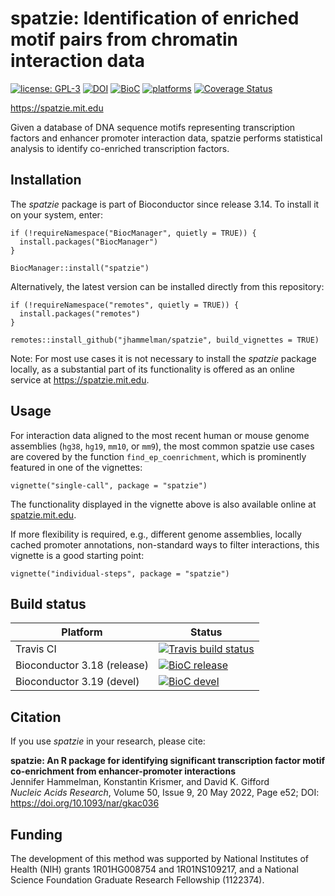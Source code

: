# spatzie: Identification of enriched motif pairs from chromatin interaction data

[![license: GPL-3](https://img.shields.io/badge/license-GPL--3-blue)](https://opensource.org/licenses/GPL-3.0) [![DOI](https://img.shields.io/badge/DOI-10.1093%2Fnar%2Fgkac036-blue.svg)](https://doi.org/10.1093/nar/gkac036) [![BioC](https://img.shields.io/badge/BioC-1.8.0-brightgreen.svg)](https://doi.org/doi:10.18129/B9.bioc.spatzie) [![platforms](https://bioconductor.org/shields/availability/release/spatzie.svg)](https://bioconductor.org/packages/release/bioc/html/spatzie.html#archives)  [![Coverage Status](https://coveralls.io/repos/github/jhammelman/spatzie/badge.svg?branch=master)](https://coveralls.io/github/jhammelman/spatzie?branch=master)

https://spatzie.mit.edu

Given a database of DNA sequence motifs representing transcription factors and enhancer promoter interaction data, spatzie performs statistical analysis to identify co-enriched transcription factors.

## Installation

The *spatzie* package is part of Bioconductor since release 3.14. To install it on your system, enter:

```
if (!requireNamespace("BiocManager", quietly = TRUE)) {
  install.packages("BiocManager")
}

BiocManager::install("spatzie")
```

Alternatively, the latest version can be installed directly from this repository:

```
if (!requireNamespace("remotes", quietly = TRUE)) {
  install.packages("remotes")
}

remotes::install_github("jhammelman/spatzie", build_vignettes = TRUE)
```

Note: For most use cases it is not necessary to install the *spatzie* package locally, as a substantial part of its functionality is offered as an online service at https://spatzie.mit.edu.

## Usage

For interaction data aligned to the most recent human or mouse genome assemblies (`hg38`, `hg19`, `mm10`, or `mm9`), the most common spatzie use cases are covered by the function `find_ep_coenrichment`, which is prominently featured in one of the vignettes:
```
vignette("single-call", package = "spatzie")
```

The functionality displayed in the vignette above is also available online at [spatzie.mit.edu](https://spatzie.mit.edu).

If more flexibility is required, e.g., different genome assemblies, locally cached promoter annotations, non-standard ways to filter interactions, this vignette is a good starting point:
```
vignette("individual-steps", package = "spatzie")
```

## Build status

| Platform | Status |
|------|------|
| Travis CI | [![Travis build status](https://travis-ci.com/jhammelman/spatzie.svg?branch=master)](https://travis-ci.com/jhammelman/spatzie) |
| Bioconductor 3.18 (release) | [![BioC release](https://bioconductor.org/shields/build/release/bioc/spatzie.svg)](http://bioconductor.org/checkResults/release/bioc-LATEST/spatzie/) |
| Bioconductor 3.19 (devel) | [![BioC devel](https://bioconductor.org/shields/build/devel/bioc/spatzie.svg)](http://bioconductor.org/checkResults/devel/bioc-LATEST/spatzie/) |


## Citation

If you use *spatzie* in your research, please cite:

**spatzie: An R package for identifying significant transcription factor motif co-enrichment from enhancer-promoter interactions**  
Jennifer Hammelman, Konstantin Krismer, and David K. Gifford  
*Nucleic Acids Research*, Volume 50, Issue 9, 20 May 2022, Page e52; DOI: https://doi.org/10.1093/nar/gkac036

## Funding

The development of this method was supported by National Institutes of Health (NIH) grants 1R01HG008754 and 1R01NS109217, and a National Science Foundation Graduate Research Fellowship (1122374).
